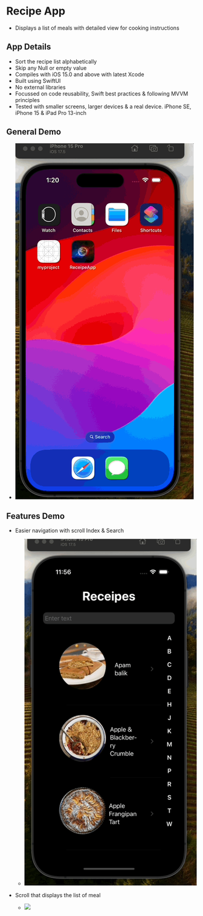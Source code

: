 # Recipe App
- Displays a list of meals with detailed view for cooking instructions

## App Details
- Sort the recipe list alphabetically
- Skip any Null or empty value
- Compiles with iOS 15.0 and above with latest Xcode
- Built using SwiftUI
- No external libraries
- Focussed on code reusability, Swift best practices  & following MVVM principles
- Tested with smaller screens, larger devices & a real device. iPhone SE, iPhone 15 & iPad Pro 13-inch


## General Demo

- ![](https://github.com/isaacmax23/FetchDemoApp/blob/main/GeneralDemo.gif)

## Features Demo
- Easier navigation with scroll Index & Search
  - ![](https://github.com/isaacmax23/ReceipeApp/blob/develop/SearchIndexDemo.gif)
 
    
- Scroll that displays the list of meal
   - ![](https://github.com/isaacmax23/ReceipeApp/blob/develop/ScrollDemo.gif)


